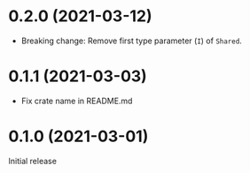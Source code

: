 # 0.2.0 (2021-03-12)

* Breaking change: Remove first type parameter (`I`) of `Shared`.

# 0.1.1 (2021-03-03)

* Fix crate name in README.md

# 0.1.0 (2021-03-01)

Initial release
